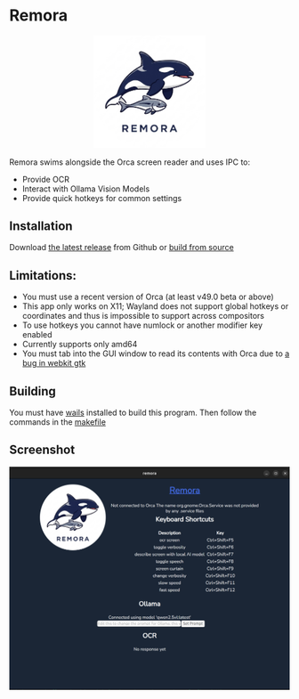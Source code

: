 # Remora 

<p align="center">
  <img src="./frontend/src/assets/images/remora.png" alt="The Remora Logo; an Orca whale with a fish swimming below it" width="40%"/>
</p>

Remora swims alongside the Orca screen reader and uses IPC to:
- Provide OCR
- Interact with Ollama Vision Models
- Provide quick hotkeys for common settings

## Installation

Download [the latest release](https://github.com/C-Loftus/Remora/releases/latest) from Github or [build from source](#building) 

## Limitations: 

- You must use a recent version of Orca (at least v49.0 beta or above)
- This app only works on X11; Wayland does not support global hotkeys or coordinates and thus is impossible to support across compositors
- To use hotkeys you cannot have numlock or another modifier key enabled
- Currently supports only amd64
- You must tab into the GUI window to read its contents with Orca due to [a bug in webkit gtk](https://gitlab.gnome.org/GNOME/orca/-/issues/493)

## Building

You must have [wails](https://wails.io/docs/gettingstarted/installation) installed to build this program. Then follow the commands in the [makefile](./makefile)

## Screenshot

![A screenshot of the remora application, showing the logo, the title page, an enumeration of keyboard shortcuts, and the ollama input box](./frontend/src/assets/screenshot.png)